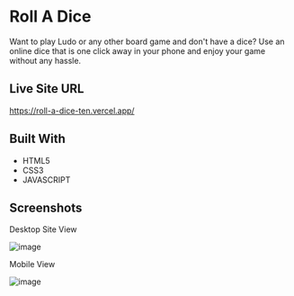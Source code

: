 # Roll A Dice
Want to play Ludo or any other board game and don't have a dice? Use an online dice that is one click away in your phone and enjoy your game without any hassle.

## Live Site URL
https://roll-a-dice-ten.vercel.app/

## Built With 
- HTML5
- CSS3
- JAVASCRIPT

## Screenshots
Desktop Site View

![image](https://user-images.githubusercontent.com/76789333/186217015-08f89d5e-3db5-4dfa-9490-79c781d4e6c2.png)

Mobile View

![image](https://user-images.githubusercontent.com/76789333/186217501-f331e287-4361-4b99-8a2e-f5c54b919722.png)


